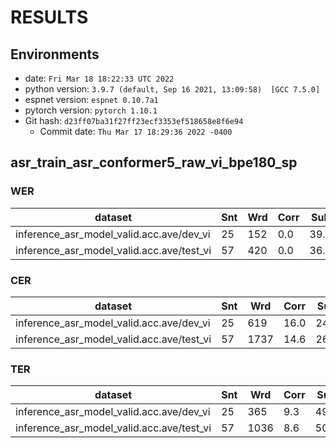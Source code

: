<!-- Generated by scripts/utils/show_asr_result.sh -->
# RESULTS
## Environments
- date: `Fri Mar 18 18:22:33 UTC 2022`
- python version: `3.9.7 (default, Sep 16 2021, 13:09:58)  [GCC 7.5.0]`
- espnet version: `espnet 0.10.7a1`
- pytorch version: `pytorch 1.10.1`
- Git hash: `d23ff07ba31f27ff23ecf3353ef518658e8f6e94`
  - Commit date: `Thu Mar 17 18:29:36 2022 -0400`

## asr_train_asr_conformer5_raw_vi_bpe180_sp
### WER

|dataset|Snt|Wrd|Corr|Sub|Del|Ins|Err|S.Err|
|---|---|---|---|---|---|---|---|---|
|inference_asr_model_valid.acc.ave/dev_vi|25|152|0.0|39.5|60.5|0.0|100.0|100.0|
|inference_asr_model_valid.acc.ave/test_vi|57|420|0.0|36.4|63.6|0.2|100.2|100.0|

### CER

|dataset|Snt|Wrd|Corr|Sub|Del|Ins|Err|S.Err|
|---|---|---|---|---|---|---|---|---|
|inference_asr_model_valid.acc.ave/dev_vi|25|619|16.0|24.6|59.5|1.1|85.1|100.0|
|inference_asr_model_valid.acc.ave/test_vi|57|1737|14.6|26.9|58.5|0.7|86.1|100.0|

### TER

|dataset|Snt|Wrd|Corr|Sub|Del|Ins|Err|S.Err|
|---|---|---|---|---|---|---|---|---|
|inference_asr_model_valid.acc.ave/dev_vi|25|365|9.3|49.9|40.8|1.9|92.6|100.0|
|inference_asr_model_valid.acc.ave/test_vi|57|1036|8.6|50.3|41.1|2.5|93.9|100.0|

